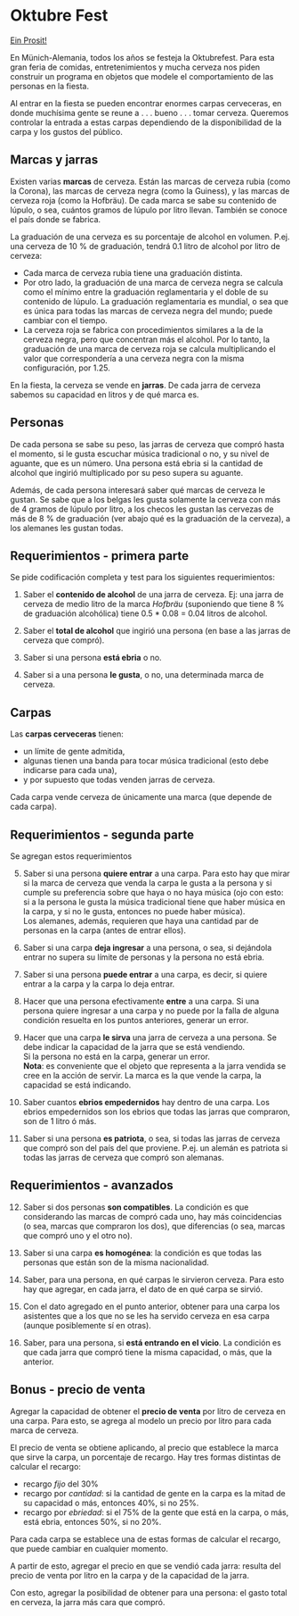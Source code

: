# Oktubre Fest

[Ein Prosit!](https://www.youtube.com/watch?v=DNxE5NQXLM4)

En Münich-Alemania, todos los años se festeja la Oktubrefest. Para esta gran feria de comidas, entretenimientos y mucha cerveza nos piden construir un programa en objetos que modele el comportamiento de las personas en la fiesta. 

Al entrar en la fiesta se pueden encontrar enormes carpas cerveceras, en donde muchísima gente se reune a . . . bueno . . . tomar cerveza. Queremos controlar la entrada a estas carpas dependiendo de la disponibilidad de la carpa y los gustos del público.


## Marcas y jarras
Existen varias **marcas** de cerveza. Están las marcas de cerveza rubia (como la Corona), las marcas de cerveza negra (como la Guiness), y las marcas de cerveza roja (como la Hofbräu). De cada marca se sabe su contenido de lúpulo, o sea, cuántos gramos de lúpulo por litro llevan. También se conoce el país donde se fabrica.

La graduación de una cerveza es su porcentaje de alcohol en volumen. P.ej. una cerveza de 10 % de graduación, tendrá 0.1 litro de alcohol por litro de cerveza: 
* Cada marca de cerveza rubia tiene una graduación distinta. 
* Por otro lado, la graduación de una marca de cerveza negra se calcula como el mínimo entre la graduación reglamentaria y el doble de su contenido de lúpulo. La graduación reglamentaria es mundial, o sea que es única para todas las marcas de cerveza negra del mundo; puede cambiar con el tiempo. 
* La cerveza roja se fabrica con procedimientos similares a la de la cerveza negra, pero que concentran más el alcohol. Por lo tanto, la graduación de una marca de cerveza roja se calcula multiplicando el valor que correspondería a una cerveza negra con la misma configuración, por 1.25.

En la fiesta, la cerveza se vende en **jarras**. De cada jarra de cerveza sabemos su capacidad en litros y de qué marca es.

## Personas
De cada persona se sabe su peso, las jarras de cerveza que compró hasta el momento, si le gusta escuchar música tradicional o no, y su nivel de aguante, que es un número. Una persona está ebria si la cantidad de alcohol que ingirió multiplicado por su peso supera su aguante. 

Además, de cada persona interesará saber qué marcas de cerveza le gustan. Se sabe que a los belgas les gusta solamente la cerveza con más de 4 gramos de lúpulo por litro, a los checos les gustan las cervezas de más de 8 % de graduación (ver abajo qué es la graduación de la cerveza), a los alemanes les gustan todas.



## Requerimientos - primera parte
Se pide codificación completa y test para los siguientes requerimientos:


1. Saber el **contenido de alcohol** de una jarra de cerveza. Ej: una jarra de cerveza de medio litro de la marca _Hofbräu_ (suponiendo que tiene 8 % de graduación alcohólica) tiene 0.5 * 0.08 = 0.04 litros de alcohol.

1. Saber el **total de alcohol** que ingirió una persona (en base a las jarras de cerveza que compró).

1. Saber si una persona **está ebria** o no.

1. Saber si a una persona **le gusta**, o no, una determinada marca de cerveza.



## Carpas

Las **carpas cerveceras** tienen:
* un límite de gente admitida, 
* algunas tienen una banda para tocar música tradicional (esto debe indicarse para cada una),
* y por supuesto que todas venden jarras de cerveza. 

Cada carpa vende cerveza de únicamente una marca (que depende de cada carpa).



## Requerimientos - segunda parte

Se agregan estos requerimientos

5. Saber si una persona **quiere entrar** a una carpa. Para esto hay que mirar si la marca de cerveza que venda la carpa le gusta a la persona y si cumple su preferencia sobre que haya o no haya música (ojo con esto: si a la persona le gusta la música tradicional tiene que haber música en la carpa, y si no le gusta, entonces no puede haber música).  
Los alemanes, además, requieren que haya una cantidad par de personas en la carpa (antes de entrar ellos).

1. Saber si una carpa **deja ingresar** a una persona, o sea, si dejándola entrar no supera su límite de personas y la persona no está ebria.

1. Saber si una persona **puede entrar** a una carpa, es decir, si quiere entrar a la carpa y la carpa lo deja entrar.

1. Hacer que una persona efectivamente **entre** a una carpa. Si una persona quiere ingresar a una carpa y no puede por la falla de alguna condición resuelta en los puntos anteriores, generar un error. 

1. Hacer que una carpa **le sirva** una jarra de cerveza a una persona. Se debe indicar la capacidad de la jarra que se está vendiendo.  
Si la persona no está en la carpa, generar un error.  
**Nota**: es conveniente que el objeto que representa a la jarra vendida se cree en la acción de servir. La marca es la que vende la carpa, la capacidad se está indicando.

1. Saber cuantos **ebrios empedernidos** hay dentro de una carpa. Los ebrios empedernidos son los ebrios que todas las jarras que compraron, son de 1 litro ó más.

1. Saber si una persona **es patriota**, o sea, si todas las jarras de cerveza que compró son del país del que proviene. P.ej. un alemán es patriota si todas las jarras de cerveza que compró son alemanas.


## Requerimientos - avanzados

12. Saber si dos personas **son compatibles**. La condición es que considerando las marcas de compró cada uno, hay más coincidencias (o sea, marcas que compraron los dos), que diferencias (o sea, marcas que compró uno y el otro no).

1. Saber si una carpa **es homogénea**: la condición es que todas las personas que están son de la misma nacionalidad.

1. Saber, para una persona, en qué carpas le sirvieron cerveza. Para esto hay que agregar, en cada jarra, el dato de en qué carpa se sirvió.

1. Con el dato agregado en el punto anterior, obtener para una carpa los asistentes que a los que no se les ha servido cerveza en esa carpa (aunque posiblemente sí en otras).

1. Saber, para una persona, si **está entrando en el vicio**. La condición es que cada jarra que compró tiene la misma capacidad, o más, que la anterior.


## Bonus - precio de venta

Agregar la capacidad de obtener el **precio de venta** por litro de cerveza en una carpa. 
Para esto, se agrega al modelo un precio por litro para cada marca de cerveza.  

El precio de venta se obtiene aplicando, al precio que establece la marca que sirve la carpa, un porcentaje de recargo.
Hay tres formas distintas de calcular el recargo:
- recargo _fijo_ del 30%
- recargo por _cantidad_: si la cantidad de gente en la carpa es la mitad de su capacidad o más, entonces 40%, si no 25%.
- recargo por _ebriedad_: si el 75% de la gente que está en la carpa, o más, está ebria, entonces 50%, si no 20%.

Para cada carpa se establece una de estas formas de calcular el recargo, que puede cambiar en cualquier momento.

A partir de esto, agregar el precio en que se vendió cada jarra: resulta del precio de venta por litro en la carpa y de la capacidad de la jarra.

Con esto, agregar la posibilidad de obtener para una persona: el gasto total en cerveza, la jarra más cara que compró.


[comment]: <> (1. Agregar al modelo el **precio de costo** de una jarra de cerveza.   
Se calcula a partir del precio por litro que se establece para cada marca de cerveza; recordar que debe multiplicarse por la capacidad de la jarra.)




